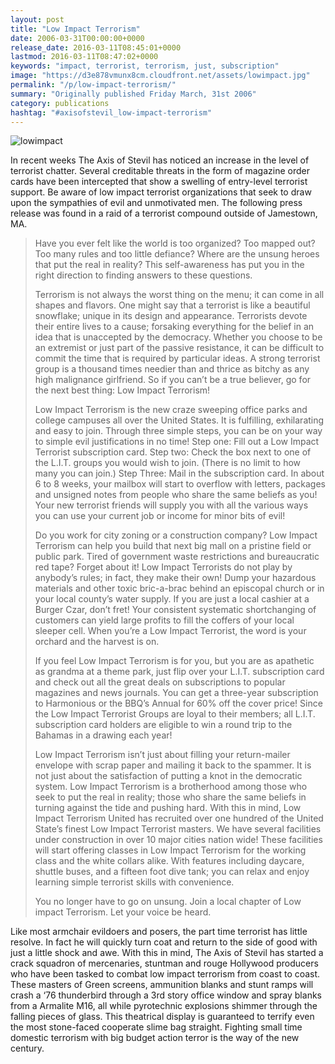 ```yaml
---
layout: post
title: "Low Impact Terrorism"
date: 2006-03-31T00:00:00+0000
release_date: 2016-03-11T08:45:01+0000
lastmod: 2016-03-11T08:47:02+0000
keywords: "impact, terrorist, terrorism, just, subscription"
image: "https://d3e878vmunx8cm.cloudfront.net/assets/lowimpact.jpg"
permalink: "/p/low-impact-terrorism/"
summary: "Originally published Friday March, 31st 2006"
category: publications
hashtag: "#axisofstevil_low-impact-terrorism"
---
```


[id_1]: https://d3e878vmunx8cm.cloudfront.net/assets/lowimpact.jpg "lowimpact"
![lowimpact][id_1]

In recent weeks The Axis of Stevil has noticed an increase in the level of terrorist chatter. Several creditable threats in the form of magazine order cards have been intercepted that show a swelling of entry-level terrorist support. Be aware of low impact terrorist organizations that seek to draw upon the sympathies of evil and unmotivated men. The following press release was found in a raid of a terrorist compound outside of Jamestown, MA.

> Have you ever felt like the world is too organized? Too mapped out? Too many rules and too little defiance? Where are the unsung heroes that put the real in reality? This self-awareness has put you in the right direction to finding answers to these questions.
> 
> Terrorism is not always the worst thing on the menu; it can come in all shapes and flavors. One might say that a terrorist is like a beautiful snowflake; unique in its design and appearance. Terrorists devote their entire lives to a cause; forsaking everything for the belief in an idea that is unaccepted by the democracy. Whether you choose to be an extremist or just part of the passive resistance, it can be difficult to commit the time that is required by particular ideas. A strong terrorist group is a thousand times needier than and thrice as bitchy as any high malignance girlfriend. So if you can’t be a true believer, go for the next best thing: Low Impact Terrorism!
> 
> Low Impact Terrorism is the new craze sweeping office parks and college campuses all over the United States. It is fulfilling, exhilarating and easy to join. Through three simple steps, you can be on your way to simple evil justifications in no time! Step one: Fill out a Low Impact Terrorist subscription card. Step two: Check the box next to one of the L.I.T. groups you would wish to join. (There is no limit to how many you can join.) Step Three: Mail in the subscription card. In about 6 to 8 weeks, your mailbox will start to overflow with letters, packages and unsigned notes from people who share the same beliefs as you! Your new terrorist friends will supply you with all the various ways you can use your current job or income for minor bits of evil!
> 
> Do you work for city zoning or a construction company? Low Impact Terrorism can help you build that next big mall on a pristine field or public park. Tired of government waste restrictions and bureaucratic red tape? Forget about it! Low Impact Terrorists do not play by anybody’s rules; in fact, they make their own! Dump your hazardous materials and other toxic bric-a-brac behind an episcopal church or in your local county’s water supply. If you are just a local cashier at a Burger Czar, don’t fret! Your consistent systematic shortchanging of customers can yield large profits to fill the coffers of your local sleeper cell. When you’re a Low Impact Terrorist, the word is your orchard and the harvest is on.
> 
> If you feel Low Impact Terrorism is for you, but you are as apathetic as grandma at a theme park, just flip over your L.I.T. subscription card and check out all the great deals on subscriptions to popular magazines and news journals. You can get a three-year subscription to Harmonious or the BBQ’s Annual for 60% off the cover price! Since the Low Impact Terrorist Groups are loyal to their members; all L.I.T. subscription card holders are eligible to win a round trip to the Bahamas in a drawing each year!
> 
> Low Impact Terrorism isn’t just about filling your return-mailer envelope with scrap paper and mailing it back to the spammer. It is not just about the satisfaction of putting a knot in the democratic system. Low Impact Terrorism is a brotherhood among those who seek to put the real in reality; those who share the same beliefs in turning against the tide and pushing hard. With this in mind, Low Impact Terrorism United has recruited over one hundred of the United State’s finest Low Impact Terrorist masters. We have several facilities under construction in over 10 major cities nation wide! These facilities will start offering classes in Low Impact Terrorism for the working class and the white collars alike. With features including daycare, shuttle buses, and a fifteen foot dive tank; you can relax and enjoy learning simple terrorist skills with convenience. 
> 
> You no longer have to go on unsung. Join a local chapter of Low impact Terrorism. Let your voice be heard.

Like most armchair evildoers and posers, the part time terrorist has little resolve. In fact he will quickly turn coat and return to the side of good with just a little shock and awe. With this in mind, The Axis of Stevil has started a crack squadron of mercenaries, stuntman and rouge Hollywood producers who have been tasked to combat low impact terrorism from coast to coast. These masters of Green screens, ammunition blanks and stunt ramps will crash a ‘76 thunderbird through a 3rd story office window and spray blanks from a Armalite M16, all while pyrotechnic explosions shimmer through the falling pieces of glass. This theatrical display is guaranteed to terrify even the most stone-faced cooperate slime bag straight. Fighting small time domestic terrorism with big budget action terror is the way of the new century.
